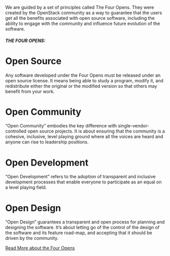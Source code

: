 We are guided by a set of principles called The Four Opens. They were created by the OpenStack community as a way to guarantee that the users get all the benefits associated with open source software, including the ability to engage with the community and influence future evolution of the software.

###### **THE FOUR OPENS:**

# Open Source
Any software developed under the Four Opens must be released under an open source license. It means being able to study a program, modify it, and redistribute either the original or the modified version so that others may benefit from your work. 

# Open Community
“Open Community” embodies the key difference with single-vendor-controlled open source projects. It is about ensuring that the community is a cohesive, inclusive, level playing ground where all the voices are heard and anyone can rise to leadership positions.

# Open Development
“Open Development” refers to the adoption of transparent and inclusive development processes that enable everyone to participate as an equal on a level playing field. 

# Open Design
“Open Design” guarantees a transparent and open process for planning and designing the software. It’s about letting go of the control of the design of the software and its feature road-map, and accepting that it should be driven by the community.

[Read More about the Four Opens](https://osf.dev/about/four-opens/)